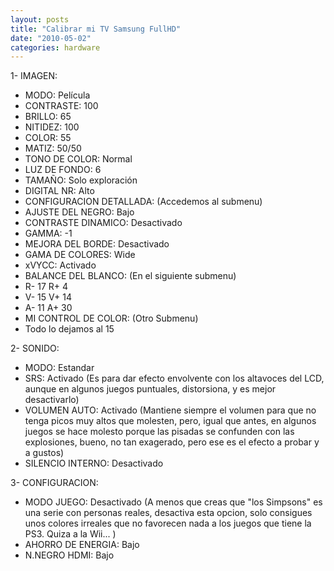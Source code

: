 ```yaml
---
layout: posts
title: "Calibrar mi TV Samsung FullHD"
date: "2010-05-02"
categories: hardware
---
```


1- IMAGEN:

- MODO: Película
- CONTRASTE: 100
- BRILLO: 65
- NITIDEZ: 100
- COLOR: 55
- MATIZ: 50/50
- TONO DE COLOR: Normal
- LUZ DE FONDO: 6
- TAMAÑO: Solo exploración
- DIGITAL NR: Alto
- CONFIGURACION DETALLADA: (Accedemos al submenu)
- AJUSTE DEL NEGRO: Bajo
- CONTRASTE DINAMICO: Desactivado
- GAMMA: -1
- MEJORA DEL BORDE: Desactivado
- GAMA DE COLORES: Wide
- xVYCC: Activado
- BALANCE DEL BLANCO: (En el siguiente submenu)
- R- 17 R+ 4
- V- 15 V+ 14
- A- 11 A+ 30
- MI CONTROL DE COLOR: (Otro Submenu)
- Todo lo dejamos al 15

2- SONIDO:

- MODO: Estandar
- SRS: Activado (Es para dar efecto envolvente con los altavoces del LCD, aunque en algunos juegos puntuales, distorsiona, y es mejor desactivarlo)
- VOLUMEN AUTO: Activado (Mantiene siempre el volumen para que no tenga picos muy altos que molesten, pero, igual que antes, en algunos juegos se hace molesto porque las pisadas se confunden con las explosiones, bueno, no tan exagerado, pero ese es el efecto a probar y a gustos)
- SILENCIO INTERNO: Desactivado

3- CONFIGURACION:

- MODO JUEGO: Desactivado (A menos que creas que "los Simpsons" es una serie con personas reales, desactiva esta opcion, solo consigues unos colores irreales que no favorecen nada a los juegos que tiene la PS3. Quiza a la Wii... )
- AHORRO DE ENERGIA: Bajo
- N.NEGRO HDMI: Bajo
